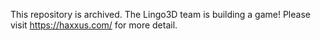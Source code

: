 This repository is archived. The Lingo3D team is building a game! Please visit https://haxxus.com/ for more detail.
